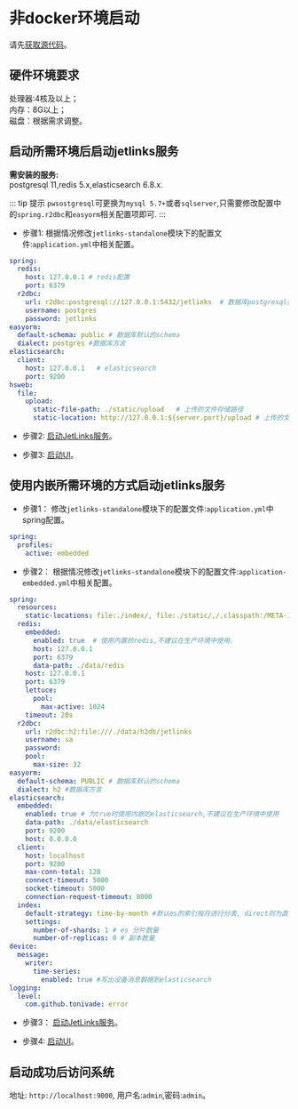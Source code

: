 # 非docker环境启动
请先[获取源代码](docker-start.md#获取源代码)。

## 硬件环境要求

处理器:4核及以上；  
内存：8G以上；  
磁盘：根据需求调整。 

## 启动所需环境后启动jetlinks服务

**需安装的服务:**  
postgresql 11,redis 5.x,elasticsearch 6.8.x.  

::: tip 提示
 `pwsostgresql`可更换为`mysql 5.7+`或者`sqlserver`,只需要修改配置中的`spring.r2dbc`和`easyorm`相关配置项即可.
:::

- 步骤1: 根据情况修改`jetlinks-standalone`模块下的配置文件:`application.yml`中相关配置。

```yaml
spring:
  redis:
    host: 127.0.0.1 # redis配置
    port: 6379
  r2dbc:
    url: r2dbc:postgresql://127.0.0.1:5432/jetlinks  # 数据库postgresql数据库配置
    username: postgres
    password: jetlinks
easyorm:
  default-schema: public # 数据库默认的schema
  dialect: postgres #数据库方言
elasticsearch:
  client:
    host: 127.0.0.1   # elasticsearch
    port: 9200
hsweb:
  file:
    upload:
      static-file-path: ./static/upload   # 上传的文件存储路径
      static-location: http://127.0.0.1:${server.port}/upload # 上传的文件访问根地址
```

- 步骤2: [启动JetLinks服务](ide-docker-start.md#启动JetLinks服务)。  

- 步骤3: [启动UI](ui-start.md)。  

## 使用内嵌所需环境的方式启动jetlinks服务

- 步骤1： 修改`jetlinks-standalone`模块下的配置文件:`application.yml`中spring配置。  
```yaml
spring:
  profiles:
    active: embedded
```

- 步骤2： 根据情况修改`jetlinks-standalone`模块下的配置文件:`application-embedded.yml`中相关配置。
```yaml
spring:
  resources:
    static-locations: file:./index/, file:./static/,/,classpath:/META-INF/resources/,classpath:/resources/,classpath:/static/, classpath:/public/
  redis:
    embedded:
      enabled: true  # 使用内置的redis,不建议在生产环境中使用.
      host: 127.0.0.1
      port: 6379
      data-path: ./data/redis
    host: 127.0.0.1
    port: 6379
    lettuce:
      pool:
        max-active: 1024
    timeout: 20s
  r2dbc:
    url: r2dbc:h2:file:///./data/h2db/jetlinks
    username: sa
    password:
    pool:
      max-size: 32
easyorm:
  default-schema: PUBLIC # 数据库默认的schema
  dialect: h2 #数据库方言
elasticsearch:
  embedded:
    enabled: true # 为true时使用内嵌的elasticsearch,不建议在生产环境中使用
    data-path: ./data/elasticsearch
    port: 9200
    host: 0.0.0.0
  client:
    host: localhost
    port: 9200
    max-conn-total: 128
    connect-timeout: 5000
    socket-timeout: 5000
    connection-request-timeout: 8000
  index:
    default-strategy: time-by-month #默认es的索引按月进行分表, direct则为直接操作索引.
    settings:
      number-of-shards: 1 # es 分片数量
      number-of-replicas: 0 # 副本数量
device:
  message:
    writer:
      time-series:
        enabled: true #写出设备消息数据到elasticsearch
logging:
  level:
    com.github.tonivade: error
```

- 步骤3： [启动JetLinks服务](ide-docker-start.md#启动JetLinks服务)。  
       
- 步骤4: [启动UI](ui-start.md)。  

## 启动成功后访问系统  

地址: `http://localhost:9000`, 用户名:`admin`,密码:`admin`。